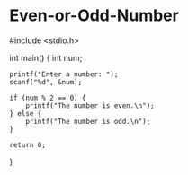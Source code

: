 # Even-or-Odd-Number
#include <stdio.h>

int main() {
    int num;

    printf("Enter a number: ");
    scanf("%d", &num);

    if (num % 2 == 0) {
        printf("The number is even.\n");
    } else {
        printf("The number is odd.\n");
    }

    return 0;
}
